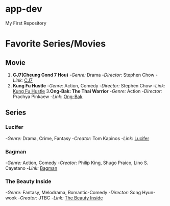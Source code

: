 # app-dev
My First Repository
# Favorite Series/Movies

## Movie
1. **CJ7(Cheung Gond 7 Hou)**
   -*Genre:* Drama
   -*Director:* Stephen Chow
   -*Link:* [CJ7](https://www.imdb.com/title/tt0940709/?ref_=nv_sr_srsg_0_tt_5_nm_3_q_Cj7)
3. **Kung Fu Hustle**
   -*Genre:* Action, Comedy
   -*Director:* Stephen Chow
   -*Link:* [Kung Fu Hustle](https://www.imdb.com/title/tt0373074/?ref_=nv_sr_srsg_5_tt_8_nm_0_q_Kung)
3.**Ong-Bak: The Thai Warrior**
   -*Genre:* Action
   -*Director:* Prachya Pinkaew
   -*Link:* [Ong-Bak](https://www.imdb.com/title/tt0368909/?ref_=nv_sr_srsg_1_tt_6_nm_1_q_Ong)

## Series
### Lucifer
   -*Genre:* Drama, Crime, Fantasy
   -*Creator:* Tom Kapinos
   -*Link:* [Lucifer](https://www.imdb.com/title/tt4052886/?ref_=fn_al_tt_1)
### Bagman
   -*Genre:* Action, Comedy
   -*Creator:* Philip King, Shugo Praico, Lino S. Cayetano
   -*Link:* [Bagman](https://www.imdb.com/title/tt10091652/fullcredits?ref_=tt_ov_wr_sm)
### The Beauty Inside
   -*Genre:* Fantasy, Melodrama, Romantic-Comedy
   -*Director:* Song Hyun-wook
   -*Creator:* JTBC
   -*Link:* [The Beauty Inside](https://asianwiki.com/The_Beauty_Inside_(Korean_Drama))
